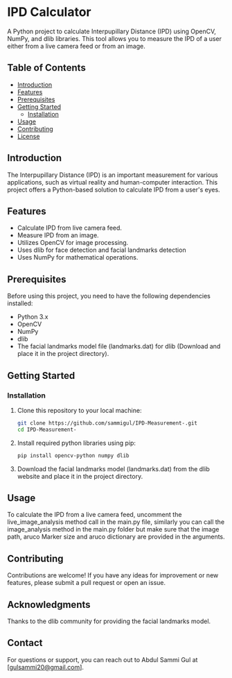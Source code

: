 # IPD Calculator

A Python project to calculate Interpupillary Distance (IPD) using OpenCV, NumPy, and dlib libraries. This tool allows you to measure the IPD of a user either from a live camera feed or from an image.

## Table of Contents
- [Introduction](#introduction)
- [Features](#features)
- [Prerequisites](#prerequisites)
- [Getting Started](#getting-started)
  - [Installation](#installation)
- [Usage](#usage)
- [Contributing](#contributing)
- [License](#license)

## Introduction

The Interpupillary Distance (IPD) is an important measurement for various applications, such as virtual reality and human-computer interaction. This project offers a Python-based solution to calculate IPD from a user's eyes.

## Features

- Calculate IPD from live camera feed.
- Measure IPD from an image.
- Utilizes OpenCV for image processing.
- Uses dlib for face detection and facial landmarks detection
- Uses NumPy for mathematical operations.
  

## Prerequisites

Before using this project, you need to have the following dependencies installed:

- Python 3.x
- OpenCV
- NumPy
- dlib
- The facial landmarks model file (landmarks.dat) for dlib (Download and place it in the project directory).

## Getting Started

### Installation

1. Clone this repository to your local machine:

   ```bash
   git clone https://github.com/sammigul/IPD-Measurement-.git
   cd IPD-Measurement-
   
2. Install required python libraries using pip:
   ```bash
   pip install opencv-python numpy dlib
   
3. Download the facial landmarks model (landmarks.dat) from the dlib website and place it in the project directory.

## Usage

To calculate the IPD from a live camera feed, 
uncomment the live_image_analysis method call in the main.py file, similarly you can call the image_analysis method in the main.py folder
but make sure that the image path, aruco Marker size and aruco dictionary are provided in the arguments. 

## Contributing

Contributions are welcome! If you have any ideas for improvement or new features, please submit a pull request or open an issue.

## Acknowledgments

Thanks to the dlib community for providing the facial landmarks model.

## Contact

For questions or support, you can reach out to Abdul Sammi Gul at [gulsammi20@gmail.com].

